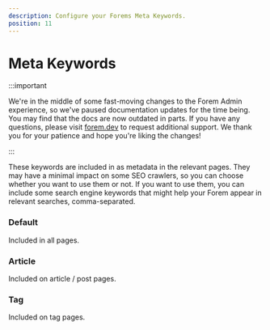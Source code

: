 ```yaml
---
description: Configure your Forems Meta Keywords.
position: 11
---
```


# Meta Keywords

:::important

We're in the middle of some fast-moving changes to the Forem Admin experience, so we've paused documentation updates for the time being. You may find that the docs are now outdated in parts. If you have any questions, please visit [forem.dev](https://forem.dev) to request additional support. We thank you for your patience and hope you're liking the changes!

:::

These keywords are included in as metadata in the relevant pages. They may have a minimal impact on some SEO crawlers, so you can choose whether you want to use them or not. If you want to use them, you can include some search engine keywords that might help your Forem appear in relevant searches, comma-separated.

### Default

Included in all pages.

### Article

Included on article / post pages.

### Tag

Included on tag pages.
